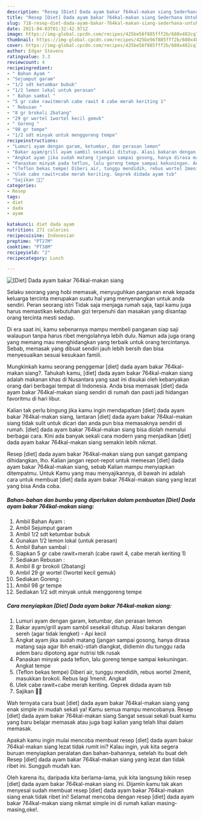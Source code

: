 ```yaml
---
description: "Resep [Diet] Dada ayam bakar 764kal-makan siang Sederhana Untuk Jualan"
title: "Resep [Diet] Dada ayam bakar 764kal-makan siang Sederhana Untuk Jualan"
slug: 718-resep-diet-dada-ayam-bakar-764kal-makan-siang-sederhana-untuk-jualan
date: 2021-04-03T01:32:42.971Z
image: https://img-global.cpcdn.com/recipes/425be56f885fff2b/680x482cq70/diet-dada-ayam-bakar-764kal-makan-siang-foto-resep-utama.jpg
thumbnail: https://img-global.cpcdn.com/recipes/425be56f885fff2b/680x482cq70/diet-dada-ayam-bakar-764kal-makan-siang-foto-resep-utama.jpg
cover: https://img-global.cpcdn.com/recipes/425be56f885fff2b/680x482cq70/diet-dada-ayam-bakar-764kal-makan-siang-foto-resep-utama.jpg
author: Edgar Stevens
ratingvalue: 3.3
reviewcount: 4
recipeingredient:
- " Bahan Ayam "
- "Sejumput garam"
- "1/2 sdt ketumbar bubuk"
- "1/2 lemon lokal untuk perasan"
- " Bahan sambal "
- "5 gr cabe rawitmerah cabe rawit 4 cabe merah keriting 1"
- " Rebusan "
- "8 gr brokoli 2batang"
- "29 gr wortel 1wortel kecil gemuk"
- " Goreng "
- "98 gr tempe"
- "1/2 sdt minyak untuk menggoreng tempe"
recipeinstructions:
- "Lumuri ayam dengan garam, ketumbar, dan perasan lemon"
- "Bakar ayam/grill ayam sambil sesekali ditutup. Alasi bakaran dengan sereh (agar tidak lengket) - Api kecil"
- "Angkat ayam jika sudah matang (jangan sampai gosong, hanya dirasa matang saja agar lbh enak)-stlah diangkat, didiemin dlu tunggu rada adem baru dipotong agar nutrisi tdk rusak"
- "Panaskan minyak pada teflon, lalu goreng tempe sampai kekuningan. Angkat tempe"
- "(Teflon bekas tempe) Diberi air, tunggu mendidih, rebus wortel 2menit, masukkan brokoli. Rebus lagi 1menit. Angkat"
- "Ulek cabe rawit+cabe merah keriting. Geprek didada ayam tsb"
- "Sajikan 👌🏻"
categories:
- Resep
tags:
- diet
- dada
- ayam

katakunci: diet dada ayam 
nutrition: 271 calories
recipecuisine: Indonesian
preptime: "PT27M"
cooktime: "PT38M"
recipeyield: "2"
recipecategory: Lunch

---
```



![[Diet] Dada ayam bakar 764kal-makan siang](https://img-global.cpcdn.com/recipes/425be56f885fff2b/680x482cq70/diet-dada-ayam-bakar-764kal-makan-siang-foto-resep-utama.jpg)

Selaku seorang yang hobi memasak, menyuguhkan panganan enak kepada keluarga tercinta merupakan suatu hal yang menyenangkan untuk anda sendiri. Peran seorang istri Tidak saja menjaga rumah saja, tapi kamu juga harus memastikan kebutuhan gizi terpenuhi dan masakan yang disantap orang tercinta mesti sedap.

Di era  saat ini, kamu sebenarnya mampu membeli panganan siap saji walaupun tanpa harus ribet mengolahnya lebih dulu. Namun ada juga orang yang memang mau menghidangkan yang terbaik untuk orang tercintanya. Sebab, memasak yang dibuat sendiri jauh lebih bersih dan bisa menyesuaikan sesuai kesukaan famili. 



Mungkinkah kamu seorang penggemar [diet] dada ayam bakar 764kal-makan siang?. Tahukah kamu, [diet] dada ayam bakar 764kal-makan siang adalah makanan khas di Nusantara yang saat ini disukai oleh kebanyakan orang dari berbagai tempat di Indonesia. Anda bisa memasak [diet] dada ayam bakar 764kal-makan siang sendiri di rumah dan pasti jadi hidangan favoritmu di hari libur.

Kalian tak perlu bingung jika kamu ingin mendapatkan [diet] dada ayam bakar 764kal-makan siang, lantaran [diet] dada ayam bakar 764kal-makan siang tidak sulit untuk dicari dan anda pun bisa memasaknya sendiri di rumah. [diet] dada ayam bakar 764kal-makan siang bisa diolah memalui berbagai cara. Kini ada banyak sekali cara modern yang menjadikan [diet] dada ayam bakar 764kal-makan siang semakin lebih nikmat.

Resep [diet] dada ayam bakar 764kal-makan siang pun sangat gampang dihidangkan, lho. Kalian jangan repot-repot untuk memesan [diet] dada ayam bakar 764kal-makan siang, sebab Kalian mampu menyiapkan ditempatmu. Untuk Kamu yang mau menyajikannya, di bawah ini adalah cara untuk membuat [diet] dada ayam bakar 764kal-makan siang yang lezat yang bisa Anda coba.

<!--inarticleads1-->

##### Bahan-bahan dan bumbu yang diperlukan dalam pembuatan [Diet] Dada ayam bakar 764kal-makan siang:

1. Ambil  Bahan Ayam :
1. Ambil Sejumput garam
1. Ambil 1/2 sdt ketumbar bubuk
1. Gunakan 1/2 lemon lokal (untuk perasan)
1. Ambil  Bahan sambal :
1. Siapkan 5 gr cabe rawit+merah (cabe rawit 4, cabe merah keriting 1)
1. Sediakan  Rebusan :
1. Ambil 8 gr brokoli (2batang)
1. Ambil 29 gr wortel (1wortel kecil gemuk)
1. Sediakan  Goreng :
1. Ambil 98 gr tempe
1. Sediakan 1/2 sdt minyak untuk menggoreng tempe




<!--inarticleads2-->

##### Cara menyiapkan [Diet] Dada ayam bakar 764kal-makan siang:

1. Lumuri ayam dengan garam, ketumbar, dan perasan lemon
1. Bakar ayam/grill ayam sambil sesekali ditutup. Alasi bakaran dengan sereh (agar tidak lengket) - Api kecil
1. Angkat ayam jika sudah matang (jangan sampai gosong, hanya dirasa matang saja agar lbh enak)-stlah diangkat, didiemin dlu tunggu rada adem baru dipotong agar nutrisi tdk rusak
1. Panaskan minyak pada teflon, lalu goreng tempe sampai kekuningan. Angkat tempe
1. (Teflon bekas tempe) Diberi air, tunggu mendidih, rebus wortel 2menit, masukkan brokoli. Rebus lagi 1menit. Angkat
1. Ulek cabe rawit+cabe merah keriting. Geprek didada ayam tsb
1. Sajikan 👌🏻




Wah ternyata cara buat [diet] dada ayam bakar 764kal-makan siang yang enak simple ini mudah sekali ya! Kamu semua mampu mencobanya. Resep [diet] dada ayam bakar 764kal-makan siang Sangat sesuai sekali buat kamu yang baru belajar memasak atau juga bagi kalian yang telah lihai dalam memasak.

Apakah kamu ingin mulai mencoba membuat resep [diet] dada ayam bakar 764kal-makan siang lezat tidak rumit ini? Kalau ingin, yuk kita segera buruan menyiapkan peralatan dan bahan-bahannya, setelah itu buat deh Resep [diet] dada ayam bakar 764kal-makan siang yang lezat dan tidak ribet ini. Sungguh mudah kan. 

Oleh karena itu, daripada kita berlama-lama, yuk kita langsung bikin resep [diet] dada ayam bakar 764kal-makan siang ini. Dijamin kamu tak akan menyesal sudah membuat resep [diet] dada ayam bakar 764kal-makan siang enak tidak ribet ini! Selamat mencoba dengan resep [diet] dada ayam bakar 764kal-makan siang nikmat simple ini di rumah kalian masing-masing,oke!.

